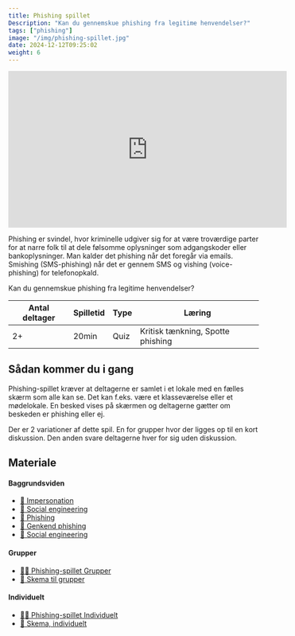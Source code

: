 ```yaml
---
title: Phishing spillet
Description: "Kan du gennemskue phishing fra legitime henvendelser?"
tags: ["phishing"]
image: "/img/phishing-spillet.jpg"
date: 2024-12-12T09:25:02
weight: 6
---
```


<iframe width="560" height="315" src="https://www.youtube.com/embed/Djn4zzVyLvQ?si=VKvFNCEoHjdsAH9_" title="YouTube video player" frameborder="0" allow="accelerometer; autoplay; clipboard-write; encrypted-media; gyroscope; picture-in-picture; web-share" referrerpolicy="strict-origin-when-cross-origin" allowfullscreen></iframe>

Phishing er svindel, hvor kriminelle udgiver sig for at være troværdige parter for at narre folk til at dele følsomme oplysninger som adgangskoder eller bankoplysninger. Man kalder det phishing når det foregår via emails. Smishing (SMS-phishing) når det er gennem SMS og vishing (voice-phishing) for telefonopkald.

Kan du gennemskue phishing fra legitime henvendelser?

| Antal deltager | Spilletid | Type | Læring                            |
| -------------- | --------- | ---- | --------------------------------- |
| 2+             | 20min     | Quiz | Kritisk tænkning, Spotte phishing |

## Sådan kommer du i gang

Phishing-spillet kræver at deltagerne er samlet i et lokale med en fælles skærm som alle kan se. Det kan f.eks. være et klasseværelse eller et mødelokale. En besked vises på skærmen og deltagerne gætter om beskeden er phishing eller ej.

Der er 2 variationer af dette spil. En for grupper hvor der ligges op til en kort diskussion. Den anden svare deltagerne hver for sig uden diskussion.

## Materiale

#### Baggrundsviden

- [🎥 Impersonation](https://youtu.be/19Iu27kBW40)
- [🎥 Social engineering](https://youtu.be/9HEg28YD6No)
- [🎥 Phishing](https://youtu.be/Kz5ZjJUyP8s)
- [🎥 Genkend phishing](https://youtu.be/K4u8ogj3Uwc)
- [🎥 Social engineering](https://youtu.be/BhBjujVq9Xg)

#### Grupper

- [🧑‍🏫 Phishing-spillet Grupper](../../files/phishing/Phishing-spillet-Grupper.pptx)
- [📝 Skema til grupper](../../files/phishing/Skema%20til%20grupper.docx)

#### Individuelt

- [🧑‍🏫 Phishing-spillet Individuelt](../../files/phishing/Phishing-spillet-Grupper.pptx)
- [📝 Skema, individuelt](../../files/phishing/Skema%2C%20individuelt.docx)
